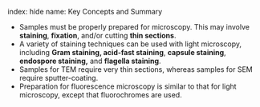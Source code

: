 index: hide
name: Key Concepts and Summary

  * Samples must be properly prepared for microscopy. This may involve  **staining**,  **fixation**, and/or cutting  **thin sections**.
  * A variety of staining techniques can be used with light microscopy, including  **Gram staining, acid-fast staining**,  **capsule staining**,  **endospore staining,** and  **flagella staining**.
  * Samples for TEM require very thin sections, whereas samples for SEM require sputter-coating.
  * Preparation for fluorescence microscopy is similar to that for light microscopy, except that fluorochromes are used.
